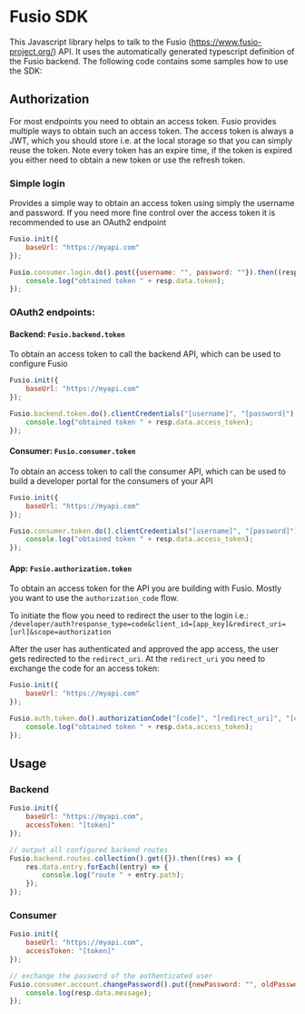 
# Fusio SDK

This Javascript library helps to talk to the Fusio (https://www.fusio-project.org/)
API. It uses the automatically generated typescript definition of the Fusio
backend. The following code contains some samples how to use the SDK: 

## Authorization

For most endpoints you need to obtain an access token. Fusio provides multiple
ways to obtain such an access token. The access token is always a JWT, which you
should store i.e. at the local storage so that you can simply reuse the token.
Note every token has an expire time, if the token is expired you either need to
obtain a new token or use the refresh token.

### Simple login

Provides a simple way to obtain an access token using simply the username and
password. If you need more fine control over the access token it is recommended
to use an OAuth2 endpoint

```javascript
Fusio.init({
    baseUrl: "https://myapi.com"
});

Fusio.consumer.login.do().post({username: "", password: ""}).then((resp) => {
    console.log("obtained token " + resp.data.token);
});
```

### OAuth2 endpoints:

#### Backend: `Fusio.backend.token`  

To obtain an access token to call the backend API, which can be used to
configure Fusio

```javascript
Fusio.init({
    baseUrl: "https://myapi.com"
});

Fusio.backend.token.do().clientCredentials("[username]", "[password]").then((resp) => {
    console.log("obtained token " + resp.data.access_token);
});
```

#### Consumer: `Fusio.consumer.token`  

To obtain an access token to call the consumer API, which can be used to build a
developer portal for the consumers of your API

```javascript
Fusio.init({
    baseUrl: "https://myapi.com"
});

Fusio.consumer.token.do().clientCredentials("[username]", "[password]").then((resp) => {
    console.log("obtained token " + resp.data.access_token);
});
```

#### App: `Fusio.authorization.token`

To obtain an access token for the API you are building with Fusio. Mostly you
want to use the `authorization_code` flow.

To initiate the flow you need to redirect the user to the login i.e.:
`/developer/auth?response_type=code&client_id=[app_key]&redirect_uri=[url]&scope=authorization`

After the user has authenticated and approved the app access, the user gets
redirected to the `redirect_uri`. At the `redirect_uri` you need to exchange the
code for an access token:

```javascript
Fusio.init({
    baseUrl: "https://myapi.com"
});

Fusio.auth.token.do().authorizationCode("[code]", "[redirect_uri]", "[client_id]").then((resp) => {
    console.log("obtained token " + resp.data.access_token);
});
```

## Usage

### Backend

```javascript
Fusio.init({
    baseUrl: "https://myapi.com",
    accessToken: "[token]"
});

// output all configured backend routes
Fusio.backend.routes.collection().get({}).then((res) => {
    res.data.entry.forEach((entry) => {
        console.log("route " + entry.path);
    });
});

```

### Consumer

```javascript
Fusio.init({
    baseUrl: "https://myapi.com",
    accessToken: "[token]"
});

// exchange the password of the authenticated user
Fusio.consumer.account.changePassword().put({newPassword: "", oldPassword: "", verifyPassword: ""}).then((resp) => {
    console.log(resp.data.message);
});

```


